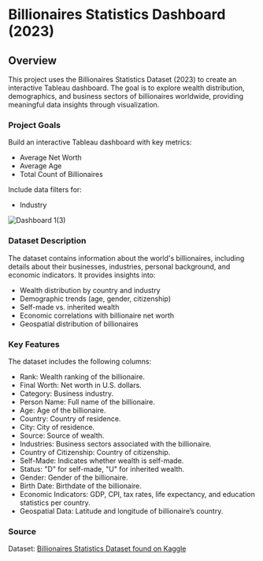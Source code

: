 # Billionaires Statistics Dashboard (2023)

## Overview

This project uses the Billionaires Statistics Dataset (2023) to create an interactive Tableau dashboard. The goal is to explore wealth distribution, demographics, and business sectors of billionaires worldwide, providing meaningful data insights through visualization.

### Project Goals

Build an interactive Tableau dashboard with key metrics:
- Average Net Worth
- Average Age
- Total Count of Billionaires

Include data filters for:
- Industry
  
![Dashboard 1(3)](https://github.com/user-attachments/assets/48487cd4-62db-4d78-ba5f-4fd754b5775a)

### Dataset Description

The dataset contains information about the world's billionaires, including details about their businesses, industries, personal background, and economic indicators. It provides insights into:

- Wealth distribution by country and industry
- Demographic trends (age, gender, citizenship)
- Self-made vs. inherited wealth
- Economic correlations with billionaire net worth
- Geospatial distribution of billionaires

### Key Features

The dataset includes the following columns:
- Rank: Wealth ranking of the billionaire.
- Final Worth: Net worth in U.S. dollars.
- Category: Business industry.
- Person Name: Full name of the billionaire.
- Age: Age of the billionaire.
- Country: Country of residence.
- City: City of residence.
- Source: Source of wealth.
- Industries: Business sectors associated with the billionaire.
- Country of Citizenship: Country of citizenship.
- Self-Made: Indicates whether wealth is self-made.
- Status: "D" for self-made, "U" for inherited wealth.
- Gender: Gender of the billionaire.
- Birth Date: Birthdate of the billionaire.
- Economic Indicators: GDP, CPI, tax rates, life expectancy, and education statistics per country.
- Geospatial Data: Latitude and longitude of billionaire’s country.

### Source

Dataset: [Billionaires Statistics Dataset found on Kaggle](https://www.kaggle.com/datasets/nelgiriyewithana/billionaires-statistics-dataset)


